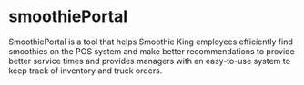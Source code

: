 # smoothiePortal
SmoothiePortal is a tool that helps Smoothie King employees efficiently find smoothies on the POS system and make better recommendations to provide better service times and provides managers with an easy-to-use system to keep track of inventory and truck orders.
